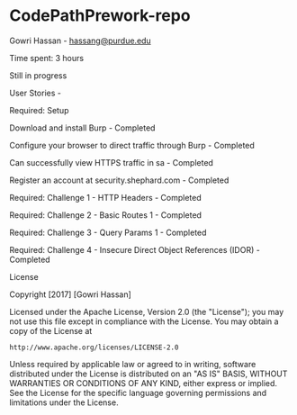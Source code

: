 # CodePathPrework-repo
Gowri Hassan - hassang@purdue.edu

Time spent: 3 hours

Still in progress 

User Stories - 

Required: Setup

 Download and install Burp - Completed
 
 Configure your browser to direct traffic through Burp - Completed
 
 Can successfully view HTTPS traffic in sa - Completed
 
 Register an account at security.shephard.com - Completed
 
 Required: Challenge 1 - HTTP Headers - Completed

 Required: Challenge 2 - Basic Routes 1 - Completed

 Required: Challenge 3 - Query Params 1 - Completed

 Required: Challenge 4 - Insecure Direct Object References (IDOR) - Completed
 
License

Copyright [2017] [Gowri Hassan]

Licensed under the Apache License, Version 2.0 (the "License");
you may not use this file except in compliance with the License.
You may obtain a copy of the License at

    http://www.apache.org/licenses/LICENSE-2.0

Unless required by applicable law or agreed to in writing, software
distributed under the License is distributed on an "AS IS" BASIS,
WITHOUT WARRANTIES OR CONDITIONS OF ANY KIND, either express or implied.
See the License for the specific language governing permissions and
limitations under the License.

